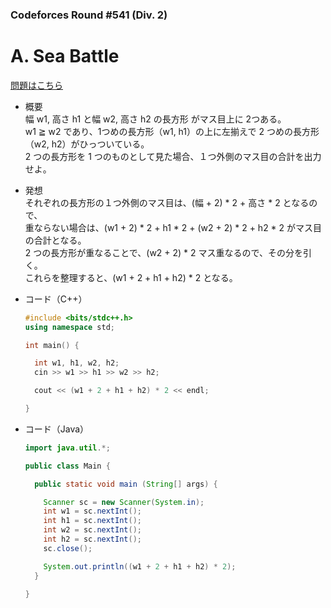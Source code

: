 ### Codeforces Round #541 (Div. 2)

# A. Sea Battle

  [問題はこちら](https://codeforces.com/problemset/problem/1131/A)
  
- 概要<br>
  幅 w1, 高さ h1 と幅 w2, 高さ h2 の長方形 がマス目上に 2つある。<br>
  w1 ≧ w2 であり、1つめの長方形（w1, h1）の上に左揃えで 2 つめの長方形（w2, h2）がひっついている。<br>
  2 つの長方形を 1 つのものとして見た場合、１つ外側のマス目の合計を出力せよ。

  
- 発想<br>
  それぞれの長方形の１つ外側のマス目は、(幅 + 2) * 2 + 高さ * 2 となるので、<br>
  重ならない場合は、(w1 + 2) * 2 + h1 * 2 + (w2 + 2) * 2 + h2 * 2 がマス目の合計となる。<br> 
  2 つの長方形が重なることで、(w2 + 2) * 2 マス重なるので、その分を引く。<br>
  これらを整理すると、(w1 + 2 + h1 + h2) * 2 となる。
  
  
- コード（C++）

  ```cpp
  #include <bits/stdc++.h>
  using namespace std;

  int main() {

    int w1, h1, w2, h2;
    cin >> w1 >> h1 >> w2 >> h2;

    cout << (w1 + 2 + h1 + h2) * 2 << endl;

  }
  ```
  
- コード（Java）

  ```java
  import java.util.*;

  public class Main {

    public static void main (String[] args) {

      Scanner sc = new Scanner(System.in);
      int w1 = sc.nextInt();
      int h1 = sc.nextInt();
      int w2 = sc.nextInt();
      int h2 = sc.nextInt();
      sc.close();

      System.out.println((w1 + 2 + h1 + h2) * 2);
    }

  }
  ```
    